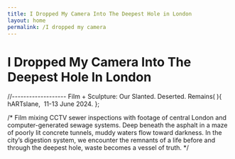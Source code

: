 ```yaml
---
title: I Dropped My Camera Into The Deepest Hole in London
layout: home
permalink: /I dropped my camera
---
```


# I Dropped My Camera Into The Deepest Hole In London
//-------------------
Film + Sculpture: Our Slanted. Deserted. Remains( ){
  hARTslane,  11-13 June 2024.
};  

/*
Film mixing CCTV sewer inspections with footage of central London and computer-generated sewage systems. 
Deep beneath the asphalt in a maze of poorly lit concrete tunnels, muddy waters flow toward darkness. In the city’s digestion system, we encounter the remnants of a life before and through the   deepest hole, waste becomes a vessel of truth. 
*/
